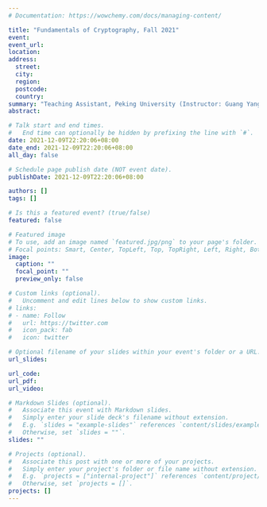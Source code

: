 ```yaml
---
# Documentation: https://wowchemy.com/docs/managing-content/

title: "Fundamentals of Cryptography, Fall 2021"
event:
event_url:
location:
address:
  street:
  city:
  region:
  postcode:
  country:
summary: "Teaching Assistant, Peking University (Instructor: Guang Yang)"
abstract:

# Talk start and end times.
#   End time can optionally be hidden by prefixing the line with `#`.
date: 2021-12-09T22:20:06+08:00
date_end: 2021-12-09T22:20:06+08:00
all_day: false

# Schedule page publish date (NOT event date).
publishDate: 2021-12-09T22:20:06+08:00

authors: []
tags: []

# Is this a featured event? (true/false)
featured: false

# Featured image
# To use, add an image named `featured.jpg/png` to your page's folder. 
# Focal points: Smart, Center, TopLeft, Top, TopRight, Left, Right, BottomLeft, Bottom, BottomRight.
image:
  caption: ""
  focal_point: ""
  preview_only: false

# Custom links (optional).
#   Uncomment and edit lines below to show custom links.
# links:
# - name: Follow
#   url: https://twitter.com
#   icon_pack: fab
#   icon: twitter

# Optional filename of your slides within your event's folder or a URL.
url_slides:

url_code:
url_pdf:
url_video:

# Markdown Slides (optional).
#   Associate this event with Markdown slides.
#   Simply enter your slide deck's filename without extension.
#   E.g. `slides = "example-slides"` references `content/slides/example-slides.md`.
#   Otherwise, set `slides = ""`.
slides: ""

# Projects (optional).
#   Associate this post with one or more of your projects.
#   Simply enter your project's folder or file name without extension.
#   E.g. `projects = ["internal-project"]` references `content/project/deep-learning/index.md`.
#   Otherwise, set `projects = []`.
projects: []
---
```

